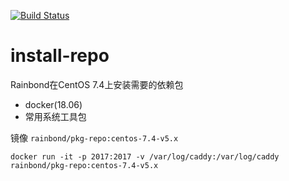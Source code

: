 [![Build Status](https://travis-ci.org/goodrain/install-repo.svg?branch=master)](https://travis-ci.org/goodrain/install-repo)
# install-repo

Rainbond在CentOS 7.4上安装需要的依赖包

- docker(18.06)
- 常用系统工具包

镜像 `rainbond/pkg-repo:centos-7.4-v5.x`

```
docker run -it -p 2017:2017 -v /var/log/caddy:/var/log/caddy rainbond/pkg-repo:centos-7.4-v5.x
```